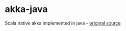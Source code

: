 # akka-java
Scala native akka implemented in java - [original source](https://github.com/KacperFKorban/akka-exercise)
